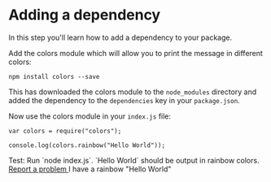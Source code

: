 # Adding a dependency

In this step you'll learn how to add a dependency to your package.

Add the colors module which will allow you to print the message in different
colors:
```
npm install colors --save
```

This has downloaded the colors module to the `node_modules` directory and added
the dependency to the `dependencies` key in your `package.json`.

Now use the colors module in your `index.js` file:
```
var colors = require("colors");

console.log(colors.rainbow("Hello World"));
```

<div class="test">
Test: Run `node index.js`. `Hello World` should be output in rainbow colors.
</div>

<a class="btn btn-lg btn-default" href="#" data-toggle="modal" data-target="#js-report-problem-modal">
Report a problem
</a>
<a class="btn btn-lg btn-primary js-button js-complete">
I have a rainbow "Hello World"
</a>
